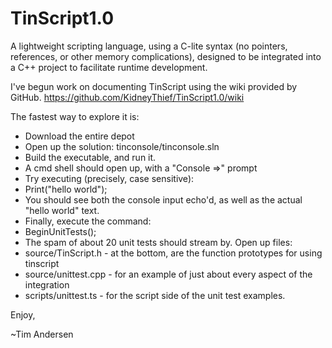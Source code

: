 TinScript1.0
============

A lightweight scripting language, using a C-lite syntax (no pointers, references, or other
memory complications), designed to be integrated into a C++ project to facilitate runtime development.

I've begun work on documenting TinScript using the wiki provided by GitHub.
https://github.com/KidneyThief/TinScript1.0/wiki

The fastest way to explore it is:

*  Download the entire depot
*  Open up the solution:  tinconsole/tinconsole.sln
*  Build the executable, and run it.
*  A cmd shell should open up, with a "Console =>" prompt
*  Try executing (precisely, case sensitive):
  *  Print("hello world");
*  You should see both the console input echo'd, as well as the actual "hello world" text.
*  Finally, execute the command:
  *  BeginUnitTests();
*  The spam of about 20 unit tests should stream by.  Open up files:
  *  source/TinScript.h  - at the bottom, are the function prototypes for using tinscript
  *  source/unittest.cpp - for an example of just about every aspect of the integration
  *  scripts/unittest.ts - for the script side of the unit test examples.

Enjoy,

~Tim Andersen

